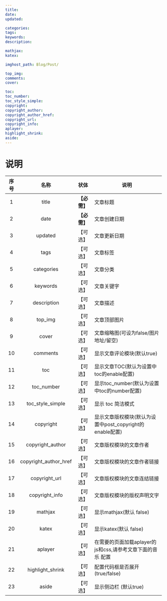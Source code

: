 ```yaml
---
title: 
date: 
updated: 

categories: 
tags: 
keywords: 
description: 

mathjax: 
katex: 

imghost_path: Blog/Post/

top_img: 
comments: 
cover: 

toc: 
toc_number: 
toc_style_simple: 
copyright: 
copyright_author: 
copyright_author_href: 
copyright_url: 
copyright_info: 
aplayer: 
highlight_shrink: 
aside: 
---
```


# 说明

| 序号 |         名称          |     状体     | 说明                                                       |
| :--: | :-------------------: | :----------: | ---------------------------------------------------------- |
|  1   |         title         | **【必需】** | 文章标题                                                   |
|  2   |         date          | **【必需】** | 文章创建日期                                               |
|  3   |        updated        |   【可选】   | 文章更新日期                                               |
|  4   |         tags          |   【可选】   | 文章标签                                                   |
|  5   |      categories       |   【可选】   | 文章分类                                                   |
|  6   |       keywords        |   【可选】   | 文章关键字                                                 |
|  7   |      description      |   【可选】   | 文章描述                                                   |
|  8   |        top_img        |   【可选】   | 文章顶部图片                                               |
|  9   |         cover         |   【可选】   | 文章缩略图(可设为false/图片地址/留空)                      |
|  10  |       comments        |   【可选】   | 显示文章评论模块(默认true)                                 |
|  11  |          toc          |   【可选】   | 显示文章TOC(默认为设置中toc的enable配置)                   |
|  12  |      toc_number       |   【可选】   | 显示toc_number(默认为设置中toc的number配置)                |
|  13  |   toc_style_simple    |   【可选】   | 显示 toc 简洁模式                                          |
|  14  |       copyright       |   【可选】   | 显示文章版权模块(默认为设置中post_copyright的enable配置)   |
|  15  |   copyright_author    |   【可选】   | 文章版权模块的文章作者                                     |
|  16  | copyright_author_href |   【可选】   | 文章版权模块的文章作者链接                                 |
|  17  |     copyright_url     |   【可选】   | 文章版权模块的文章连结链接                                 |
|  18  |    copyright_info     |   【可选】   | 文章版权模块的版权声明文字                                 |
|  19  |        mathjax        |   【可选】   | 显示mathjax(默认 false)                                    |
|  20  |         katex         |   【可选】   | 显示katex(默认 false)                                      |
|  21  |        aplayer        |   【可选】   | 在需要的页面加载aplayer的js和css,请参考文章下面的音乐 配置 |
|  22  |   highlight_shrink    |   【可选】   | 配置代码框是否展开(true/false)                             |
|  23  |         aside         |   【可选】   | 显示侧边栏 (默认true)                                      |

